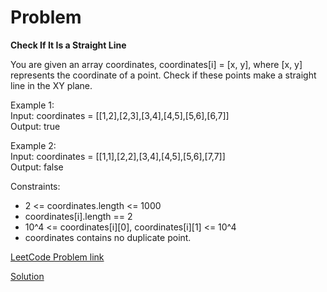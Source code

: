 # Problem

__Check If It Is a Straight Line__

You are given an array coordinates, coordinates[i] = [x, y], where [x, y] represents the coordinate of a point. Check if these points make a straight line in the XY plane.</br>

Example 1:</br>
Input: coordinates = [[1,2],[2,3],[3,4],[4,5],[5,6],[6,7]]</br>
Output: true</br>

Example 2:</br>
Input: coordinates = [[1,1],[2,2],[3,4],[4,5],[5,6],[7,7]]</br>
Output: false</br>
 
Constraints:

- 2 <= coordinates.length <= 1000
- coordinates[i].length == 2
- 10^4 <= coordinates[i][0], coordinates[i][1] <= 10^4
- coordinates contains no duplicate point.

[LeetCode Problem link](https://leetcode.com/explore/featured/card/may-leetcoding-challenge/535/week-2-may-8th-may-14th/3323)

[Solution]()
